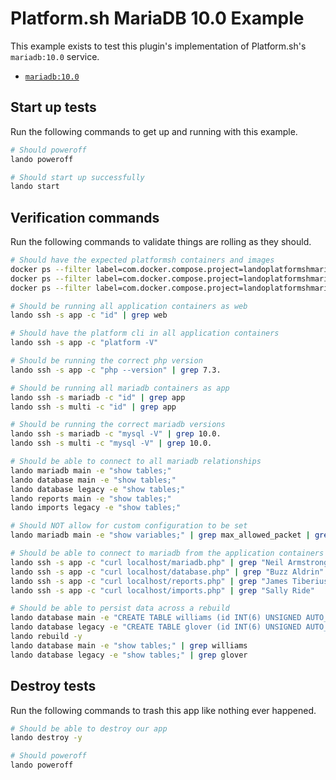 Platform.sh MariaDB 10.0 Example
================================

This example exists to test this plugin's implementation of Platform.sh's `mariadb:10.0` service.

* [`mariadb:10.0`](https://docs.platform.sh/configuration/services/mysql.html)

Start up tests
--------------

Run the following commands to get up and running with this example.

```bash
# Should poweroff
lando poweroff

# Should start up successfully
lando start
```

Verification commands
---------------------

Run the following commands to validate things are rolling as they should.

```bash
# Should have the expected platformsh containers and images
docker ps --filter label=com.docker.compose.project=landoplatformshmariadb100 | grep docker.registry.platform.sh/php-7.3 | grep landoplatformshmariadb100_app_1
docker ps --filter label=com.docker.compose.project=landoplatformshmariadb100 | grep docker.registry.platform.sh/mariadb-10.0 | grep landoplatformshmariadb100_mariadb_1
docker ps --filter label=com.docker.compose.project=landoplatformshmariadb100 | grep docker.registry.platform.sh/mariadb-10.0 | grep landoplatformshmariadb100_multi_1

# Should be running all application containers as web
lando ssh -s app -c "id" | grep web

# Should have the platform cli in all application containers
lando ssh -s app -c "platform -V"

# Should be running the correct php version
lando ssh -s app -c "php --version" | grep 7.3.

# Should be running all mariadb containers as app
lando ssh -s mariadb -c "id" | grep app
lando ssh -s multi -c "id" | grep app

# Should be running the correct mariadb versions
lando ssh -s mariadb -c "mysql -V" | grep 10.0.
lando ssh -s multi -c "mysql -V" | grep 10.0.

# Should be able to connect to all mariadb relationships
lando mariadb main -e "show tables;"
lando database main -e "show tables;"
lando database legacy -e "show tables;"
lando reports main -e "show tables;"
lando imports legacy -e "show tables;"

# Should NOT allow for custom configuration to be set
lando mariadb main -e "show variables;" | grep max_allowed_packet | grep 16777216

# Should be able to connect to mariadb from the application containers
lando ssh -s app -c "curl localhost/mariadb.php" | grep "Neil Armstrong"
lando ssh -s app -c "curl localhost/database.php" | grep "Buzz Aldrin"
lando ssh -s app -c "curl localhost/reports.php" | grep "James Tiberius Kirk"
lando ssh -s app -c "curl localhost/imports.php" | grep "Sally Ride"

# Should be able to persist data across a rebuild
lando database main -e "CREATE TABLE williams (id INT(6) UNSIGNED AUTO_INCREMENT PRIMARY KEY, name VARCHAR(30) NOT NULL, city VARCHAR(30) NOT NULL)"
lando database legacy -e "CREATE TABLE glover (id INT(6) UNSIGNED AUTO_INCREMENT PRIMARY KEY, name VARCHAR(30) NOT NULL, city VARCHAR(30) NOT NULL)"
lando rebuild -y
lando database main -e "show tables;" | grep williams
lando database legacy -e "show tables;" | grep glover
```

Destroy tests
-------------

Run the following commands to trash this app like nothing ever happened.

```bash
# Should be able to destroy our app
lando destroy -y

# Should poweroff
lando poweroff
```
